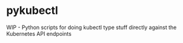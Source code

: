 # pykubectl
WIP - Python scripts for doing kubectl type stuff directly against the Kubernetes API endpoints
